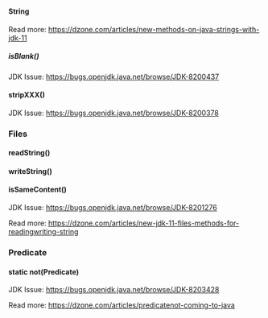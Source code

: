 
###

#### String

Read more: https://dzone.com/articles/new-methods-on-java-strings-with-jdk-11 

##### isBlank()

JDK Issue: https://bugs.openjdk.java.net/browse/JDK-8200437

#### stripXXX()

JDK Issue: https://bugs.openjdk.java.net/browse/JDK-8200378

### Files

#### readString()
#### writeString()
#### isSameContent()

JDK Issue: https://bugs.openjdk.java.net/browse/JDK-8201276

Read more: https://dzone.com/articles/new-jdk-11-files-methods-for-readingwriting-string

### Predicate
#### static not(Predicate)

JDK Issue: https://bugs.openjdk.java.net/browse/JDK-8203428

Read more: https://dzone.com/articles/predicatenot-coming-to-java
